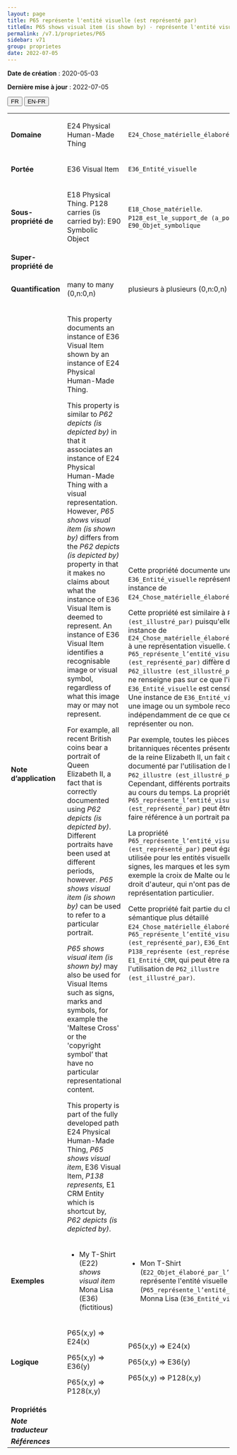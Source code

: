 ```yaml
---
layout: page
title: P65 représente l'entité visuelle (est représenté par)
titleEn: P65 shows visual item (is shown by) - représente l'entité visuelle (est représenté par)
permalink: /v7.1/proprietes/P65
sidebar: v71
group: proprietes
date: 2022-07-05
---
```


**Date de création** : 2020-05-03

**Dernière mise à jour** : 2022-07-05

<div class="lang-buttons">
  <button id="fr" class="activate">FR</button>
  <button id="en-fr">EN-FR</button>
</div>

<table>
				<tbody>
				<tr>
					<td><strong>Domaine</strong></td>
					<td class="en"><p>E24 Physical Human-Made Thing</p>
							</td>
						<td><p><code class="language-plaintext highlighter-rouge">E24_Chose_matérielle_élaborée_par_l’humain</code></p>
							</td>
						</tr>
					<tr>
					<td><strong>Portée</strong></td>
					<td class="en"><p>E36 Visual Item</p>
							</td>
						<td><p><code class="language-plaintext highlighter-rouge">E36_Entité_visuelle</code></p>
							</td>
						</tr>
					<tr>
					<td><strong>Sous-propriété de</strong></td>
					<td class="en"><p>E18 Physical Thing. P128 carries (is carried by): E90 Symbolic Object</p>
							</td>
						<td><p><code class="language-plaintext highlighter-rouge">E18_Chose_matérielle</code>. <code class="language-plaintext highlighter-rouge">P128_est_le_support_de (a_pour_support)</code> : <code class="language-plaintext highlighter-rouge">E90_Objet_symbolique</code></p>
							</td>
						</tr>
					<tr>
					<td><strong>Super-propriété de</strong></td>
					<td class="en"><p></p>
							</td>
						<td><p></p>
							</td>
						</tr>
					<tr>
					<td><strong>Quantification</strong></td>
					<td class="en"><p>many to many (0,n:0,n)</p>
							</td>
						<td><p>plusieurs à plusieurs (0,n:0,n)</p>
							</td>
						</tr>
					<tr>
					<td><strong>Note d’application</strong></td>
					<td class="en"><p>This property documents an instance of E36 Visual Item shown by an instance of E24 Physical Human-Made Thing.<strong></strong></p>
							<p>This property is similar to <em>P62 depicts (is depicted by)</em> in that it associates an instance of E24 Physical Human-Made Thing with a visual representation. However, <em>P65 shows visual item (is shown by)</em> differs from the <em>P62 depicts (is depicted by)</em> property in that it makes no claims about what the instance of E36 Visual Item is deemed to represent. An instance of E36 Visual Item identifies a recognisable image or visual symbol, regardless of what this image may or may not represent.<strong></strong></p>
							<p>For example, all recent British coins bear a portrait of Queen Elizabeth II, a fact that is correctly documented using <em>P62 depicts (is depicted by)</em>. Different portraits have been used at different periods, however. <em>P65 shows visual item (is shown by) </em>can be used to refer to a particular portrait.<strong></strong></p>
							<p><em>P65 shows visual item (is shown by)</em> may also be used for Visual Items such as signs, marks and symbols, for example the 'Maltese Cross' or the 'copyright symbol’ that have no particular representational content. <strong></strong></p>
							<p>This property is part of the fully developed path E24 Physical Human-Made Thing, <em>P65 shows visual item</em>, E36 Visual Item, <em>P138 represents, </em>E1 CRM Entity which is shortcut by<em>, P62</em> <em>depicts (is depicted by)</em>.</p>
							</td>
						<td><p>Cette propriété documente une instance de <code class="language-plaintext highlighter-rouge">E36_Entité_visuelle</code> représentée par une instance de <code class="language-plaintext highlighter-rouge">E24_Chose_matérielle_élaborée_par_l’humain</code>.</p>
							<p>Cette propriété est similaire à <code class="language-plaintext highlighter-rouge">P62_illustre (est_illustré_par)</code> puisqu'elle associe une instance de <code class="language-plaintext highlighter-rouge">E24_Chose_matérielle_élaborée_par_l’humain</code> à une représentation visuelle. Cependant, <code class="language-plaintext highlighter-rouge">P65_représente_l’entité_visuelle (est_représenté_par)</code> diffère de la propriété <code class="language-plaintext highlighter-rouge">P62_illustre (est_illustré_par)</code> puisqu'elle ne renseigne pas sur ce que l'instance de <code class="language-plaintext highlighter-rouge">E36_Entité_visuelle</code> est censée représenter. Une instance de <code class="language-plaintext highlighter-rouge">E36_Entité_visuelle</code> identifie une image ou un symbole reconnaissables, indépendamment de ce que cette image peut représenter ou non. </p>
							<p>Par exemple, toutes les pièces de monnaie britanniques récentes présentent un portrait de la reine Elizabeth II, un fait correctement documenté par l'utilisation de la propriété <code class="language-plaintext highlighter-rouge">P62_illustre (est_illustré_par)</code>. Cependant, différents portraits ont été utilisés au cours du temps. La propriété <code class="language-plaintext highlighter-rouge">P65_représente_l’entité_visuelle (est_représenté_par)</code> peut être utilisée pour faire référence à un portrait particulier.</p>
							<p>La propriété <code class="language-plaintext highlighter-rouge">P65_représente_l’entité_visuelle (est_représenté_par)</code> peut également être utilisée pour les entités visuelles telles que les signes, les marques et les symboles, par exemple la croix de Malte ou le symbole du droit d'auteur, qui n'ont pas de contenu de représentation particulier.</p>
							<p>Cette propriété fait partie du chemin sémantique plus détaillé <code class="language-plaintext highlighter-rouge">E24_Chose_matérielle_élaborée_par_l’humain</code>, <code class="language-plaintext highlighter-rouge">P65_représente_l’entité_visuelle (est_représenté_par)</code>, <code class="language-plaintext highlighter-rouge">E36_Entité_visuelle</code>, <code class="language-plaintext highlighter-rouge">P138_représente (est_représenté_par)</code>, <code class="language-plaintext highlighter-rouge">E1_Entité_CRM</code>, qui peut être raccourci par l'utilisation de <code class="language-plaintext highlighter-rouge">P62_illustre (est_illustré_par)</code>.</p>
							</td>
						</tr>
					<tr>
					<td><strong>Exemples</strong></td>
					<td class="en"><ul><li><p>My T-Shirt (E22)<em> shows visual item</em> Mona Lisa (E36) (fictitious)</p>
							</li>
									</ul></td>
						<td><ul><li><p>Mon T-Shirt (<code class="language-plaintext highlighter-rouge">E22_Objet_élaboré_par_l’humain</code>) représente l'entité visuelle (<code class="language-plaintext highlighter-rouge">P65_représente_l’entité_visuelle</code>) Monna Lisa (<code class="language-plaintext highlighter-rouge">E36_Entité_visuelle</code>) (fictif)</p>
							</li>
									</ul></td>
						</tr>
					<tr>
					<td><strong>Logique</strong></td>
					<td class="en"><p>P65(x,y) ⇒ E24(x)</p>
							<p>P65(x,y) ⇒ E36(y) </p>
							<p>P65(x,y) ⇒ P128(x,y)</p>
							</td>
						<td><p>P65(x,y) ⇒ E24(x)</p>
							<p>P65(x,y) ⇒ E36(y)</p>
							<p>P65(x,y) ⇒ P128(x,y)</p>
							</td>
						</tr>
					<tr>
					<td><strong>Propriétés</strong></td>
					<td class="en"><p></p>
							</td>
						<td><p></p>
							</td>
						</tr>
					<tr>
					<td><strong><em>Note traducteur</em></strong></td>
					<td colspan="2"><p></p>
							</td>
						</tr>
					<tr>
					<td><strong><em>Références</em></strong></td>
					<td colspan="2"><p><em></em></p>
							</td>
						</tr>
					</tbody>
				</table>
				